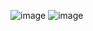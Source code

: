 ![image](https://github.com/user-attachments/assets/0195dd46-0c02-47a0-8508-b5431ad39e9d)
![image](https://github.com/user-attachments/assets/be06ce67-c626-4861-9e41-d6c382a9fb53)

